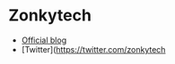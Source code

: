# Zonkytech

* [Official blog](https://blog.zonkytech.com/)
* [Twitter](https://twitter.com/zonkytech
